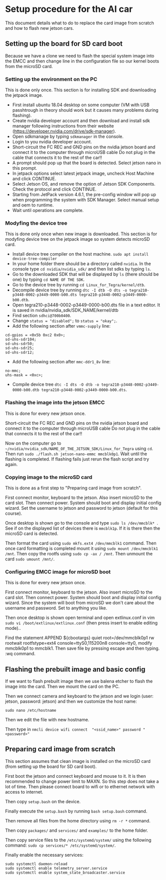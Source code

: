 # Setup procedure for the AI car

This document details what to do to replace the card image from scratch and how to flash new jetson cars.

## Setting up the board for SD card boot

Because we have a clone we need to flash the special system image into the EMCC and then change line in the configuration file so our kernel boots from the microSD card.

### Setting up the environment on the PC

This is done only once. This section is for installing SDK and downloading the jetpack image.

 - First install ubuntu 18.04 desktop on some computer (VM with USB passhtrough in theory should work but it causes many problems during flashing).
 - Create nvidia developer account and then download and install sdk manager following instructions from their website (https://developer.nvidia.com/drive/sdk-manager).
 - Open sdkmanage by typing `sdkmanager` in the console.
 - Login to you nvidia developer account.
 - Short-circuit the FC REC and GND pins on the nvidia jetson board and connect it to the computer through microUSB cable Do not plug in the cable that connects it to the rest of the car!!
 - A prompt should pop up that the board is detected. Select jetson nano in this prompt.
 - In jetpack options select latest jetpack image, uncheck Host Machine and click CONTINUE.
 - Select Jetson OS, and remove the option of Jetson SDK Components. Check the protocol and click CONTINUE.
 - Starting from JetPack version 4.6.1, the pre-config window will pop up when programming the system with SDK Manager. Select manual setup and oem to runtime.
 - Wait until operations are complete.

### Modyfing the device tree

This is done only once when new image is downloaded. This section is for modyfing device tree on the jetpack image so system detects microSD card.

 - Install device tree compiler on the host machine. `sudo apt install device-tree-compiler`
 - In your home folder there should be a directory called `nvidia`. In the console type `cd nvidia/nvidia_sdk/` and then list sdks by typing `ls`.
 - Go to the downloaded SDK that will be displayed by `ls` (there should be one) by typing `cd NAME OF THE SDK`.
 - Go to the device tree by running `cd Linux_for_Tegra/kernel/dtb`.
 - Decompile device tree by running `dtc -I dtb -O dts -o tegra210-p3448-0002-p3449-0000-b00.dts tegra210-p3448-0002-p3449-0000-b00.dtb`.
 - Open tegra210-p3448-0002-p3449-0000-b00.dts file in a text editor. It is saved in nvidia/nvidia_sdk/SDK_NAME/kernel/dtb
 - Find section `sdhci@700b0400`.
 - Change `status = "disabled";` to `status = "okay";`.
 - Add the following section after `vmmc-supply` line:

```
cd-gpios = <0x5b 0xc2 0x0>;
sd-uhs-sdr104;
sd-uhs-sdr50;
sd-uhs-sdr25;
sd-uhs-sdr12;
```

 - Add the following section after `mmc-ddr1_8v` line:

```
no-mmc;
uhs-mask = <0xc>;
```

 - Compile device tree `dtc -I dts -O dtb -o tegra210-p3448-0002-p3449-0000-b00.dtb tegra210-p3448-0002-p3449-0000-b00.dts`.

### Flashing the image into the jetson EMCC

This is done for every new jetson once.

Short-circuit the FC REC and GND pins on the nvidia jetson board and connect it to the computer through microUSB cable Do not plug in the cable that connects it to the rest of the car!!

Now on the computer go to `~/nvidia/nvidia_sdk/NAME_OF_THE_JETSON_SDK/Linux_for_Tegra` using `cd`. Then run `sudo ./flash.sh jetson-nano-emmc mmcblk0p1`. Wait until the flashing is completed. If flashing fails just rerun the flash script and try again.

### Copying image to the microSD card

This is done as a first step to "Preparing card image from scratch".

First connect monitor, keyboard to the jetson. Also insert microSD to the card slot. Then connect power. System should boot and display initial config wizard. Set the username to jetson and password to jetson (default for this course).

Once desktop is shown go to the console and type `sudo ls /dev/mmcblk* `. See if on the displayed list of devices there is `mmcblk1p`. If it is there then the microSD card is detected.

Then format the card using `sudo mkfs.ext4 /dev/mmcblk1` command. Then once card formatting is completed mount it using `sudo mount /dev/mmcblk1 /mnt`.
Then copy the rootfs using `sudo cp -ax / /mnt`. Then unmount the card `sudo umount /mnt/`.

### Configuring EMCC image for microSD boot

This is done for every new jetson once.

First connect monitor, keyboard to the jetson. Also insert microSD to the card slot. Then connect power. System should boot and display initial config wizard. Since the system will boot from microSD we don't care about the username and password. Set to anything you like.

Then once desktop is shown open terminal and open extlinux.conf in vim `sudo vi /boot/extlinux/extlinux.conf` (then press insert to enable editing mode)..

Find the statement APPEND ${cbootargs} quiet root=/dev/mmcblk0p1 rw rootwait rootfstype=ext4 console=ttyS0,115200n8 console=tty0, modify mmcblk0p1 to mmcblk1. Then save file by pressing escape and then typing. :wq command.

## Flashing the prebuilt image and basic config

If we want to flash prebuilt image then we use balena etcher to flash the image into the card. Then we mount the card on the PC.

Then we connect camera and keyboard to the jetson and we login (user: jetson, password: jetson) and then we customize the host name:

`sudo nano /etc/hostname`

Then we edit the file with new hostname.

Then type in `nmcli device wifi connect  "<ssid_name>" password "<password>"`

## Preparing card image from scratch

This section assumes that clean image is installed on the microSD card (from setting up the board for SD card boot).

First boot the jetson and connect keyboard and mouse to it. It is then recommended to change power limit to MAXN. So this step does not take a lot of time.
Then please connect board to wifi or to ethernet network with access to internet.

Then copy `setup.bash` on the device.

Finally execute the `setup.bash` by running `bash setup.bash` command.

Then remove all files from the home directory using `rm -r *` command.

Then copy `packages/` and `services/` and `examples/` to the home folder.

Then copy service files to the `/etc/systemd/system/` using the following command: `sudo cp services/* /etc/systemd/system/`.

Finally enable the necessary services:

```
sudo systemctl daemon-reload
sudo systemctl enable telemetry_server.service
sudo systemctl enable system_state_broadcaster.service
```
